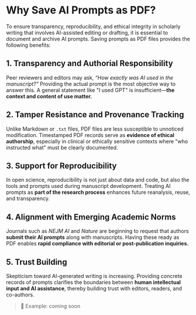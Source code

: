 # Why Save AI Prompts as PDF?

To ensure transparency, reproducibility, and ethical integrity in scholarly writing that involves AI-assisted editing or drafting, it is essential to document and archive AI prompts. Saving prompts as PDF files provides the following benefits:

## 1. Transparency and Authorial Responsibility
Peer reviewers and editors may ask, *“How exactly was AI used in the manuscript?”* Providing the actual prompt is the most objective way to answer this. A general statement like "I used GPT" is insufficient—**the context and content of use matter.**

## 2. Tamper Resistance and Provenance Tracking
Unlike Markdown or `.txt` files, PDF files are less susceptible to unnoticed modification. Timestamped PDF records serve as **evidence of ethical authorship**, especially in clinical or ethically sensitive contexts where "who instructed what" must be clearly documented.

## 3. Support for Reproducibility
In open science, reproducibility is not just about data and code, but also the tools and prompts used during manuscript development. Treating AI prompts as **part of the research process** enhances future reanalysis, reuse, and transparency.

## 4. Alignment with Emerging Academic Norms
Journals such as *NEJM AI* and *Nature* are beginning to request that authors **submit their AI prompts** along with manuscripts. Having these ready as PDF enables **rapid compliance with editorial or post-publication inquiries.**

## 5. Trust Building
Skepticism toward AI-generated writing is increasing. Providing concrete records of prompts clarifies the boundaries between **human intellectual input and AI assistance**, thereby building trust with editors, readers, and co-authors.

> 📎 Example: coming soon
